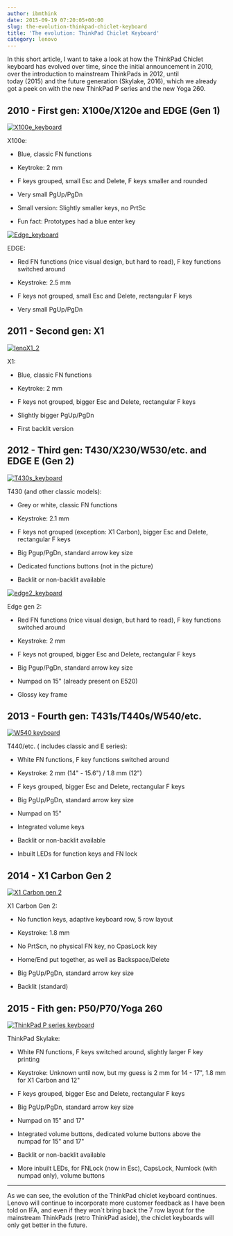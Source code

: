 ```yaml
---
author: ibmthink
date: 2015-09-19 07:20:05+00:00
slug: the-evolution-thinkpad-chiclet-keyboard
title: 'The evolution: ThinkPad Chiclet Keyboard'
category: lenovo
---
```

In this short article, I want to take a look at how the ThinkPad Chiclet keyboard has evolved over time, since the initial announcement in 2010, over the introduction to mainstream ThinkPads in 2012, until today (2015) and the future generation (Skylake, 2016), which we already got a peek on with the new ThinkPad P series and the new Yoga 260.


## 2010 - First gen: X100e/X120e and EDGE (Gen 1)


[![X100e_keyboard](/assets/img/posts/thinkscopes/2015/09/X100e_keyboard.jpg)](/assets/img/posts/thinkscopes/2015/09/X100e_keyboard.jpg)

X100e:



  * Blue, classic FN functions

  * Keytroke: 2 mm

  * F keys grouped, small Esc and Delete, F keys smaller and rounded

  * Very small PgUp/PgDn

  * Small version: Slightly smaller keys, no PrtSc

  * Fun fact: Prototypes had a blue enter key


[![Edge_keyboard](/assets/img/posts/thinkscopes/2015/09/Edge_keyboard.jpg)](/assets/img/posts/thinkscopes/2015/09/Edge_keyboard.jpg)

EDGE:



  * Red FN functions (nice visual design, but hard to read), F key functions switched around

  * Keystroke: 2.5 mm

  * F keys not grouped, small Esc and Delete, rectangular F keys

  * Very small PgUp/PgDn




## 2011 - Second gen: X1


[![lenoX1_2](/assets/img/posts/thinkscopes/2015/09/lenoX1_2.jpg)](/assets/img/posts/thinkscopes/2015/09/lenoX1_2.jpg)

X1:



  * Blue, classic FN functions

  * Keytroke: 2 mm

  * F keys not grouped, bigger Esc and Delete, rectangular F keys

  * Slightly bigger PgUp/PgDn

  * First backlit version




## 2012 - Third gen: T430/X230/W530/etc. and EDGE E (Gen 2)


[![T430s_keyboard](/assets/img/posts/thinkscopes/2015/09/T430s_keyboard.jpg)](/assets/img/posts/thinkscopes/2015/09/T430s_keyboard.jpg)

T430 (and other classic models):



  * Grey or white, classic FN functions

  * Keystroke: 2.1 mm

  * F keys not grouped (exception: X1 Carbon), bigger Esc and Delete, rectangular F keys

  * Big Pgup/PgDn, standard arrow key size

  * Dedicated functions buttons (not in the picture)

  * Backlit or non-backlit available


[![edge2_keyboard](/assets/img/posts/thinkscopes/2015/09/edge2_keyboard.jpg)](/assets/img/posts/thinkscopes/2015/09/edge2_keyboard.jpg)

Edge gen 2:



  * Red FN functions (nice visual design, but hard to read), F key functions switched around

  * Keystroke: 2 mm

  * F keys not grouped, bigger Esc and Delete, rectangular F keys

  * Big Pgup/PgDn, standard arrow key size

  * Numpad on 15" (already present on E520)

  * Glossy key frame




## 2013 - Fourth gen: T431s/T440s/W540/etc.


[![W540 keyboard](/assets/img/posts/thinkscopes/2015/09/W540-keyboard.jpg)](/assets/img/posts/thinkscopes/2015/09/W540-keyboard.jpg)

T440/etc. ( includes classic and E series):



  * White FN functions, F key functions switched around

  * Keystroke: 2 mm (14" - 15.6") / 1.8 mm (12")

  * F keys grouped, bigger Esc and Delete, rectangular F keys

  * Big PgUp/PgDn, standard arrow key size

  * Numpad on 15"

  * Integrated volume keys

  * Backlit or non-backlit available

  * Inbuilt LEDs for function keys and FN lock




## 2014 - X1 Carbon Gen 2


[![X1 Carbon gen 2](/assets/img/posts/thinkscopes/2015/09/X1-Carbon-gen-2.jpg)](/assets/img/posts/thinkscopes/2015/09/X1-Carbon-gen-2.jpg)

X1 Carbon Gen 2:



  * No function keys, adaptive keyboard row, 5 row layout

  * Keystroke: 1.8 mm

  * No PrtScn, no physical FN key, no CpasLock key

  * Home/End put together, as well as Backspace/Delete

  * Big PgUp/PgDn, standard arrow key size

  * Backlit (standard)




## 2015 - Fith gen: P50/P70/Yoga 260


[![ThinkPad P series keyboard](/assets/img/posts/thinkscopes/2015/09/ThinkPad-P-series-keyboard-e1442614918437.jpg)](/assets/img/posts/thinkscopes/2015/09/ThinkPad-P-series-keyboard-e1442614918437.jpg)

ThinkPad Skylake:



  * White FN functions, F keys switched around, slightly larger F key printing

  * Keystroke: Unknown until now, but my guess is 2 mm for 14 - 17", 1.8 mm for X1 Carbon and 12"

  * F keys grouped, bigger Esc and Delete, rectangular F keys

  * Big PgUp/PgDn, standard arrow key size

  * Numpad on 15" and 17"

  * Integrated volume buttons, dedicated volume buttons above the numpad for 15" and 17"

  * Backlit or non-backlit available

  * More inbuilt LEDs, for FNLock (now in Esc), CapsLock, Numlock (with numpad only), volume buttons





* * *



As we can see, the evolution of the ThinkPad chiclet keyboard continues. Lenovo will continue to incorporate more customer feedback as I have been told on IFA, and even if they won´t bring back the 7 row layout for the mainstream ThinkPads (retro ThinkPad aside), the chiclet keyboards will only get better in the future.
